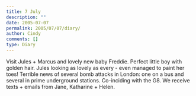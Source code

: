 ```yaml
---
title: 7 July
description: ""
date: 2005-07-07
permalink: 2005/07/07/diary/
author: Cindy
comments: []
type: Diary
---
```


Visit Jules + Marcus and lovely new baby Freddie. Perfect little boy with golden hair. Jules looking as lovely as every - even managed to paint her toes! Terrible news of several bomb attacks in London: one on a bus and several in prime underground stations. Co-inciding with the G8. We receive texts + emails from Jane, Katharine + Helen.
